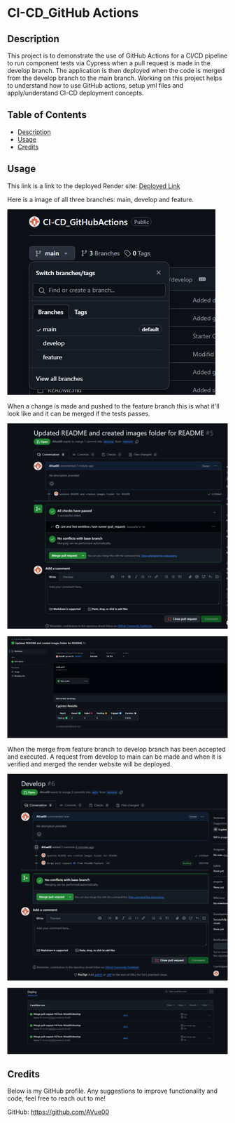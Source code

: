 # CI-CD_GitHub Actions

## Description

This project is to demonstrate the use of GitHub Actions for a CI/CD pipeline to run component tests via Cypress when a pull request is made in the develop branch. The application is then deployed when the code is merged from the develop branch to the main branch. Working on this project helps to understand how to use GitHub actions, setup yml files and apply/understand CI-CD deployment concepts.

## Table of Contents

- [Description](#description)
- [Usage](#usage)
- [Credits](#credits)


## Usage

This link is a link to the deployed Render site: [Deployed Link](https://ci-cd-githubactions-oqrq.onrender.com)

Here is a image of all three branches: main, develop and feature.

![Branches](images/branches.png)

When a change is made and pushed to the feature branch this is what it'll look like and it can be merged if the tests passes.

![MergeReady-feature](images/feature-to-develop-merge-ready.png)

![Passed-Tests](images/passed-test.png)

When the merge from feature branch to develop branch has been accepted and executed. A request from develop to main can be made and when it is verified and merged the render website will be deployed.

![MergeRead-deploy](images/main-merge-ready.png)

![Deployed](images/deployed.png)

## Credits

Below is my GitHub profile. Any suggestions to improve functionality and code, feel free to reach out to me!

GitHub: https://github.com/AVue00


